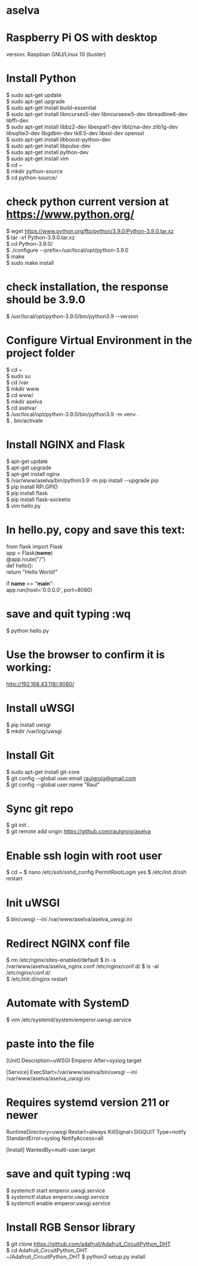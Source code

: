 # aselva
  
# Raspberry Pi OS with desktop
version: Raspbian GNU/Linux 10 (buster)
  
# Install Python
$ sudo apt-get update  
$ sudo apt-get upgrade  
$ sudo apt-get install build-essential  
$ sudo apt-get install libncurses5-dev libncursesw5-dev libreadline6-dev libffi-dev  
$ sudo apt-get install libbz2-dev libexpat1-dev liblzma-dev zlib1g-dev libsqlite3-dev libgdbm-dev tk8.5-dev libssl-dev openssl  
$ sudo apt-get install libboost-python-dev  
$ sudo apt-get install libpulse-dev  
$ sudo apt-get install python-dev  
$ sudo apt-get install vim  
$ cd ~  
$ mkdir python-source  
$ cd python-source/  
# check python current version at https://www.python.org/
$ wget https://www.python.org/ftp/python/3.9.0/Python-3.9.0.tar.xz  
$ tar -xf Python-3.9.0.tar.xz  
$ cd Python-3.9.0/  
$ ./configure --prefix=/usr/local/opt/python-3.9.0  
$ make  
$ sudo make install  
# check installation, the response should be 3.9.0
$ /usr/local/opt/python-3.9.0/bin/python3.9 --version  
  
# Configure Virtual Environment in the project folder
$ cd ~  
$ sudo su  
$ cd /var  
$ mkdir www  
$ cd www/  
$ mkdir aselva  
$ cd aselva/  
$ /usr/local/opt/python-3.9.0/bin/python3.9 -m venv .  
$ . bin/activate  
  
# Install NGINX and Flask
$ apt-get update  
$ apt-get upgrade  
$ apt-get install nginx  
$ /var/www/aselva/bin/python3.9 -m pip install --upgrade pip  
$ pip install RPi.GPIO  
$ pip install flask  
$ pip install flask-socketio  
$ vim hello.py  
# In hello.py, copy and save this text:
from flask import Flask  
app = Flask(__name__)  
@app.route("/")  
def hello():  
  return "Hello World!"  
  
if __name__ == "__main__":  
  app.run(host='0.0.0.0', port=8080)  
# save and quit typing :wq
$ python hello.py  
# Use the browser to confirm it is working:
http://192.168.43.118/:8080/  
  
# Install uWSGI
$ pip install uwsgi  
$ mkdir /var/log/uwsgi  
  
# Install Git
$ sudo apt-get install git-core  
$ git config --global user.email raulgroig@gmail.com  
$ git config --global user.name "Raul"  
  
# Sync git repo
$ git init .  
$ git remote add origin https://github.com/raulgroig/aselva  

# Enable ssh login with root user
$ cd ~
$ nano /etc/ssh/sshd_config
  PermitRootLogin yes
$ /etc/init.d/ssh restart

# Init uWSGI
$ bin/uwsgi --ini /var/www/aselva/aselva_uwsgi.ini  

# Redirect NGINX conf file
$ rm /etc/nginx/sites-enabled/default
$ ln -s /var/www/aselva/aselva_nginx.conf /etc/nginx/conf.d/
$ ls -al /etc/nginx/conf.d/  
$ /etc/init.d/nginx restart

# Automate with SystemD
$ vim /etc/systemd/system/emperor.uwsgi.service
# paste into the file
[Unit]
Description=uWSGI Emperor
After=syslog.target

[Service]
ExecStart=/var/www/aselva/bin/uwsgi --ini /var/www/aselva/aselva_uwsgi.ini
# Requires systemd version 211 or newer
RuntimeDirectory=uwsgi
Restart=always
KillSignal=SIGQUIT
Type=notify
StandardError=syslog
NotifyAccess=all

[Install]
WantedBy=multi-user.target
# save and quit typing :wq 
$ systemctl start emperor.uwsgi.service  
$ systemctl status emperor.uwsgi.service  
$ systemctl enable emperor.uwsgi.service  
  
# Install RGB Sensor library
$ git clone https://github.com/adafruit/Adafruit_CircuitPython_DHT  
$ cd Adafruit_CircuitPython_DHT  
~/Adafruit_CircuitPython_DHT $ python3 setup.py install  
